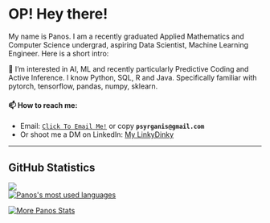 # OP! Hey there!

My name is Panos. I am a recently graduated Applied Mathematics and Computer Science undergrad, aspiring Data Scientist, Machine Learning Engineer. Here is a short intro:

👀 I’m interested in AI, ML and recently particularly Predictive Coding and Active Inference. I know Python, SQL, R and Java. Specifically familiar with pytorch, tensorflow, pandas, numpy, sklearn.
#### 📫 How to reach me:
- Email: [`Click To Email Me!`](mailto:psyrganis@gmail.com) or copy **`psyrganis@gmail.com`**
- Or shoot me a DM on LinkedIn: [My LinkyDinky](https://www.linkedin.com/in/panossyr)


---
## GitHub Statistics
[![](https://github-readme-stats.vercel.app/api?username=psyrgkan&show_icons=true&theme=radical)](https://github.com/psyrgkan?tab=overview)
<br>
<a href="https://github.com/psyrgkan?tab=overview">
<img align="center" alt="Panos's most used languages" src="https://github-readme-stats.vercel.app/api/top-langs/?username=psyrgkan&layout=compact&langs_count=9&theme=radical&exclude_repo=Optifine-Mod-Coder-Pack-1.16.1,Projects"/>
<p><img align="center" src="https://github-readme-streak-stats.herokuapp.com/?user=psyrgkan&theme=radical" alt="More Panos Stats" /></p>
</a>
